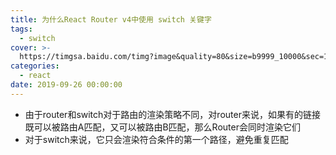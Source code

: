 ```yaml
---
title: 为什么React Router v4中使用 switch 关键字
tags:
  - switch
cover: >-
  https://timgsa.baidu.com/timg?image&quality=80&size=b9999_10000&sec=1570615514153&di=6f99e51380c6212468e4565b6321a633&imgtype=0&src=http%3A%2F%2Fpic4.zhimg.com%2Fv2-38bdac71902e51febd1ab576a32c0616_1200x500.jpg
categories:
  - react
date: 2019-09-26 00:00:00
---
```


- 由于router和switch对于路由的渲染策略不同，对router来说，如果有的链接既可以被路由A匹配，又可以被路由B匹配，那么Router会同时渲染它们
- 对于switch来说，它只会渲染符合条件的第一个路径，避免重复匹配
